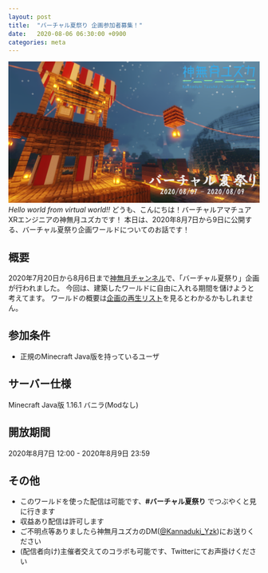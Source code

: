 ```yaml
---
layout: post
title:  "バーチャル夏祭り 企画参加者募集！"
date:   2020-08-06 06:30:00 +0900
categories: meta
---
```

![th](https://raw.githubusercontent.com/yuzuka4573/NatsumatsuriKikaku/master/docs/img/th.png)
*Hello world from virtual world!!*
どうも、こんにちは！バーチャルアマチュアXRエンジニアの神無月ユズカです！
本日は、2020年8月7日から9日に公開する、バーチャル夏祭り企画ワールドについてのお話です！

## 概要
2020年7月20日から8月6日まで[神無月チャンネル](https://www.youtube.com/channel/UCasWQI-PbOFKIbu1xGMDmkQ)で、「バーチャル夏祭り」企画が行われました。
今回は、建築したワールドに自由に入れる期間を儲けようと考えてます。
ワールドの概要は[企画の再生リスト](https://www.youtube.com/playlist?list=PL6Vn1jPtamGu33KSXPDoUx1K-lTwKtRda)を見るとわかるかもしれません。
## 参加条件
 - 正規のMinecraft Java版を持っているユーザ

## サーバー仕様
Minecraft Java版 1.16.1 バニラ(Modなし)
## 開放期間
2020年8月7日 12:00 - 2020年8月9日 23:59
## その他
- このワールドを使った配信は可能です、**#バーチャル夏祭り** でつぶやくと見に行きます
- 収益あり配信は許可します
- ご不明点等ありましたら神無月ユズカのDM([@Kannaduki_Yzk](https://twitter.com/Kannaduki_Yzk))にお送りください
- (配信者向け)主催者交えてのコラボも可能です、Twitterにてお声掛けください
